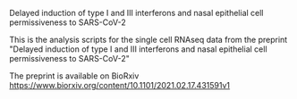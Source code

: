 Delayed induction of type I and III interferons and nasal epithelial cell permissiveness to SARS-CoV-2

This is the analysis scripts for the single cell RNAseq data from the preprint "Delayed induction of type I and III interferons and nasal epithelial 
cell permissiveness to SARS-CoV-2"

The preprint is available on BioRxiv https://www.biorxiv.org/content/10.1101/2021.02.17.431591v1
